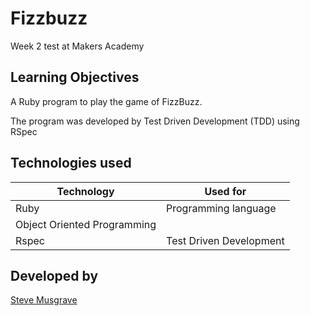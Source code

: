 # Fizzbuzz
Week 2 test at Makers Academy

## Learning Objectives
A Ruby program to play the game of FizzBuzz.

The program was developed by Test Driven Development (TDD) using RSpec

## Technologies used
|Technology                 |Used for                        |
|---------------------------|--------------------------------|
|Ruby                       |Programming language            |
|Object Oriented Programming|  |
|Rspec                      |Test Driven Development  |


## Developed by

[Steve Musgrave]

[Steve Musgrave]:https://github.com/StephanMusgrave


